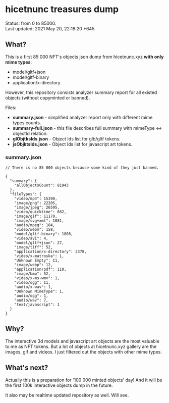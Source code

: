 # hicetnunc treasures dump

Status: from 0 to 85000.  
Last updated: 2021 May 20, 22:18:20 +645.

## What?

This is a first 85 000 NFT's objects json dump from hicetnunc.xyz **with only mime types**:

* model/gltf+json
* model/gltf-binary
* application/x-directory

However, this repository consists analyzer summary report for all existed objects (without copyminted or banned).

Files:

* **summary.json** - simplified analyzer report only with different mime types counts.
* **summary-full.json** - this file describes full summary with mimeType <-> objectId relation.
* **glObjtksIds.json** - Object Ids list for glb/gltf tokens.
* **jsObjktsIds.json** - Object Ids list for javascript art tokens.


### summary.json

```
// There is no 85 000 objects because some kind of they just banned.

{
  "summary": {
    "allObjectsCount": 81943
  },
  "fileTypes": {
    "video/mp4": 15390,
    "image/png": 22205,
    "image/jpeg": 26595,
    "video/quicktime": 682,
    "image/gif": 11170,
    "image/svg+xml": 1081,
    "audio/mpeg": 184,
    "video/webm": 158,
    "model/gltf-binary": 1808,
    "video/avi": 4,
    "model/gltf+json": 27,
    "image/tiff": 52,
    "application/x-directory": 2378,
    "video/x-matroska": 1,
    "Unknown Empty": 11,
    "image/webp": 12,
    "application/pdf": 110,
    "image/bmp": 52,
    "video/x-ms-wmv": 1,
    "video/ogg": 11,
    "audio/x-wav": 1,
    "Unknown MimeType": 1,
    "audio/ogg": 1,
    "audio/wav": 7,
    "text/javascript": 1
  }
}

```

## Why?

The interactive 3d models and javascript art objects are the most valuable to me as NFT tokens. But a lot of objects at hicetnunc.xyz gallery are 
the images, gif and videos. I just filtered out the objects with other mime types.


## What's next?

Actually this is a preparation for '100 000 minted objects' day! And it will be the first 100k interactive objects dump in the future.

It also may be realtime updated repository as well. Will see.

